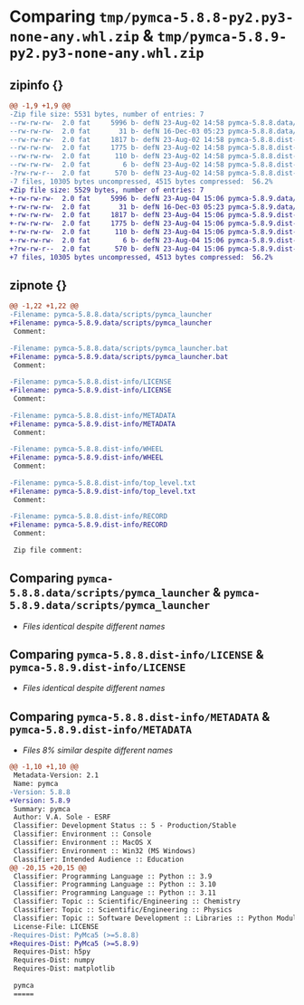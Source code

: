 # Comparing `tmp/pymca-5.8.8-py2.py3-none-any.whl.zip` & `tmp/pymca-5.8.9-py2.py3-none-any.whl.zip`

## zipinfo {}

```diff
@@ -1,9 +1,9 @@
-Zip file size: 5531 bytes, number of entries: 7
--rw-rw-rw-  2.0 fat     5996 b- defN 23-Aug-02 14:58 pymca-5.8.8.data/scripts/pymca_launcher
--rw-rw-rw-  2.0 fat       31 b- defN 16-Dec-03 05:23 pymca-5.8.8.data/scripts/pymca_launcher.bat
--rw-rw-rw-  2.0 fat     1817 b- defN 23-Aug-02 14:58 pymca-5.8.8.dist-info/LICENSE
--rw-rw-rw-  2.0 fat     1775 b- defN 23-Aug-02 14:58 pymca-5.8.8.dist-info/METADATA
--rw-rw-rw-  2.0 fat      110 b- defN 23-Aug-02 14:58 pymca-5.8.8.dist-info/WHEEL
--rw-rw-rw-  2.0 fat        6 b- defN 23-Aug-02 14:58 pymca-5.8.8.dist-info/top_level.txt
-?rw-rw-r--  2.0 fat      570 b- defN 23-Aug-02 14:58 pymca-5.8.8.dist-info/RECORD
-7 files, 10305 bytes uncompressed, 4515 bytes compressed:  56.2%
+Zip file size: 5529 bytes, number of entries: 7
+-rw-rw-rw-  2.0 fat     5996 b- defN 23-Aug-04 15:06 pymca-5.8.9.data/scripts/pymca_launcher
+-rw-rw-rw-  2.0 fat       31 b- defN 16-Dec-03 05:23 pymca-5.8.9.data/scripts/pymca_launcher.bat
+-rw-rw-rw-  2.0 fat     1817 b- defN 23-Aug-04 15:06 pymca-5.8.9.dist-info/LICENSE
+-rw-rw-rw-  2.0 fat     1775 b- defN 23-Aug-04 15:06 pymca-5.8.9.dist-info/METADATA
+-rw-rw-rw-  2.0 fat      110 b- defN 23-Aug-04 15:06 pymca-5.8.9.dist-info/WHEEL
+-rw-rw-rw-  2.0 fat        6 b- defN 23-Aug-04 15:06 pymca-5.8.9.dist-info/top_level.txt
+?rw-rw-r--  2.0 fat      570 b- defN 23-Aug-04 15:06 pymca-5.8.9.dist-info/RECORD
+7 files, 10305 bytes uncompressed, 4513 bytes compressed:  56.2%
```

## zipnote {}

```diff
@@ -1,22 +1,22 @@
-Filename: pymca-5.8.8.data/scripts/pymca_launcher
+Filename: pymca-5.8.9.data/scripts/pymca_launcher
 Comment: 
 
-Filename: pymca-5.8.8.data/scripts/pymca_launcher.bat
+Filename: pymca-5.8.9.data/scripts/pymca_launcher.bat
 Comment: 
 
-Filename: pymca-5.8.8.dist-info/LICENSE
+Filename: pymca-5.8.9.dist-info/LICENSE
 Comment: 
 
-Filename: pymca-5.8.8.dist-info/METADATA
+Filename: pymca-5.8.9.dist-info/METADATA
 Comment: 
 
-Filename: pymca-5.8.8.dist-info/WHEEL
+Filename: pymca-5.8.9.dist-info/WHEEL
 Comment: 
 
-Filename: pymca-5.8.8.dist-info/top_level.txt
+Filename: pymca-5.8.9.dist-info/top_level.txt
 Comment: 
 
-Filename: pymca-5.8.8.dist-info/RECORD
+Filename: pymca-5.8.9.dist-info/RECORD
 Comment: 
 
 Zip file comment:
```

## Comparing `pymca-5.8.8.data/scripts/pymca_launcher` & `pymca-5.8.9.data/scripts/pymca_launcher`

 * *Files identical despite different names*

## Comparing `pymca-5.8.8.dist-info/LICENSE` & `pymca-5.8.9.dist-info/LICENSE`

 * *Files identical despite different names*

## Comparing `pymca-5.8.8.dist-info/METADATA` & `pymca-5.8.9.dist-info/METADATA`

 * *Files 8% similar despite different names*

```diff
@@ -1,10 +1,10 @@
 Metadata-Version: 2.1
 Name: pymca
-Version: 5.8.8
+Version: 5.8.9
 Summary: pymca
 Author: V.A. Sole - ESRF
 Classifier: Development Status :: 5 - Production/Stable
 Classifier: Environment :: Console
 Classifier: Environment :: MacOS X
 Classifier: Environment :: Win32 (MS Windows)
 Classifier: Intended Audience :: Education
@@ -20,15 +20,15 @@
 Classifier: Programming Language :: Python :: 3.9
 Classifier: Programming Language :: Python :: 3.10
 Classifier: Programming Language :: Python :: 3.11
 Classifier: Topic :: Scientific/Engineering :: Chemistry
 Classifier: Topic :: Scientific/Engineering :: Physics
 Classifier: Topic :: Software Development :: Libraries :: Python Modules
 License-File: LICENSE
-Requires-Dist: PyMca5 (>=5.8.8)
+Requires-Dist: PyMca5 (>=5.8.9)
 Requires-Dist: h5py
 Requires-Dist: numpy
 Requires-Dist: matplotlib
 
 pymca
 =====
```

